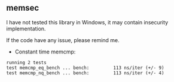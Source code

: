 memsec
------

I have not tested this library in Windows, it may contain insecurity implementation.

If the code have any issue, please remind me.


* Constant time memcmp:

```
running 2 tests
test memcmp_eq_bench ... bench:         113 ns/iter (+/- 9)
test memcmp_nq_bench ... bench:         113 ns/iter (+/- 4)
```
